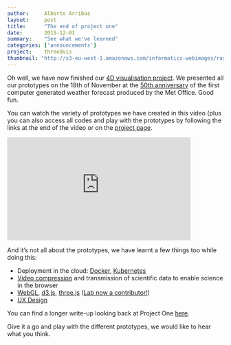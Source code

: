 ```yaml
---
author:     Alberto Arribas
layout:     post
title:      "The end of project one"
date:       2015-12-01
summary:    "See what we've learned"
categories: ['announcements']
project:    threedvis
thumbnail: "http://s3-eu-west-1.amazonaws.com/informatics-webimages/rays.jpg"
---
```


Oh well, we have now finished our [4D visualisation project](http://www.informaticslab.co.uk/projects/three-d-vis.html). We presented all our prototypes on the 18th of November at the [50th anniversary](http://www.metoffice.gov.uk/research/modelling-systems/unified-model/weather-forecasting/nwpfifty) of the first computer generated weather forecast produced by the Met Office. Good fun.

You can watch the variety of prototypes we have created in this video (plus you can also access all codes and play with the prototypes by following the links at the end of the video or on the [project page](http://www.informaticslab.co.uk/projects/three-d-vis.html).

<iframe width="427" height="240" src="https://www.youtube.com/embed/pzvk1ZNMvFY" frameborder="0" allowfullscreen></iframe>

And it’s not all about the prototypes, we have learnt a few things too while doing this:

* Deployment in the cloud: [Docker](http://www.informaticslab.co.uk/lab-school/2015/06/24/lab-school-docker.html), [Kubernetes](http://www.informaticslab.co.uk/infrastructure/2015/10/01/building-with-kubernetes.html)
* [Video compression](http://www.informaticslab.co.uk/technical/2015/10/05/data-encoding.html) and transmission of scientific data to enable science in the browser
* [WebGL](http://get.webgl.org/), [d3.js](http://d3js.org/), [three.js](http://threejs.org/) ([Lab now a contributor!](https://github.com/mrdoob/three.js/pull/7527))
* [UX Design](http://www.informaticslab.co.uk/lab-school/2015/07/30/lab-school-design.html)

You can find a longer write-up looking back at Project One [here](http://www.informaticslab.co.uk/technical/2015/11/27/projectone-retrospective.html).

Give it a go and play with the different prototypes, we would like to hear what you think.